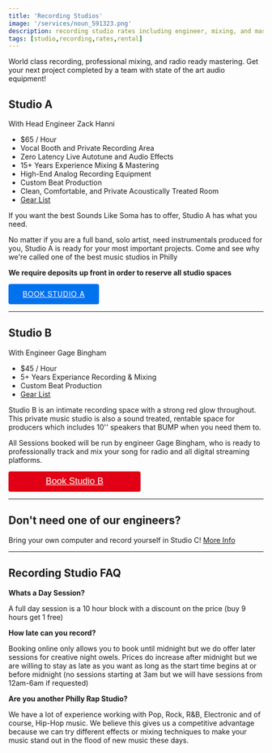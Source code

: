 ```yaml
---
title: 'Recording Studios'
image: '/services/noun_591323.png'
description: recording studio rates including engineer, mixing, and mastering during booked studio rental time.
tags: [studio,recording,rates,rental]
---
```

World class recording, professional mixing, and radio ready mastering. Get your next project completed by a team with state of the art audio equipment!

## Studio A
With Head Engineer Zack Hanni

- $65 / Hour
- Vocal Booth and Private Recording Area
- Zero Latency Live Autotune and Audio Effects
- 15+ Years Experience Mixing & Mastering
- High-End Analog Recording Equipment
- Custom Beat Production
- Clean, Comfortable, and Private Acoustically Treated Room
- <a href="/services/06-gearlist" target="Gear List">Gear List</a>

If you want the best Sounds Like Soma has to offer, Studio A has what you need.

No matter if you are a full band, solo artist, need instrumentals produced for you, Studio A is ready for your most important projects. Come and see why we're called one of the best music studios in Philly

**We require deposits up front in order to reserve all studio spaces**

<!-- Start Square Appointments Embed code -->
<a style=" 
background-color: #0072ee; 
color: white; 
height: 40px; 
text-transform: uppercase; 
font-family: 'Square Market', 'helvetica neue', helvetica, arial, sans-serif; 
letter-spacing: 1px; 
line-height: 38px; 
padding: 0 28px; 
border-radius: 4px; 
font-weight: 500; 
font-size: 14px; cursor: pointer; 
display: inline-block; 
" href="https://squareup.com/appointments/buyer/widget/zkvz7h6ta6pudt/8GNV6PJ8WK7YH">Book Studio A</a><!-- End Square Appointments Embed code -->

- - -

## Studio B
With Engineer Gage Bingham

- $45 / Hour
- 5+ Years Experiance Recording & Mixing
- Custom Beat Production
- <a href="/services/06-gearlist" target="Gear List">Gear List</a>
 
Studio B is an intimate recording space with a strong red glow throughout. This private music studio is also a sound treated, rentable space for producers which includes 10'' speakers that BUMP when you need them to.

All Sessions booked will be run by engineer Gage Bingham, who is ready to professionally track and mix your song for radio and all digital streaming platforms.

<div style="overflow: auto;">
  <a target="_blank" href="https://square.site/book/VC0MQHN4GS4ND/sls-studio-b-philadelphia-pa" style="
    display: inline-block;
    font-family: Helvetica, Arial, sans-serif;
    font-size: 18px;
    line-height: 38px;
    height: 40px;
    padding-left: 48px;
    padding-right: 48px;
    color: #ffffff;
    min-width: 165px;
    background-color: #E10015;
    border-radius: 4px;
    text-align: center;
    box-shadow: 0 0 0 1px rgba(0,0,0,.1) inset;
  ">Book Studio B</a>
</div>

- - -

## Don't need one of our engineers?
Bring your own computer and record yourself in Studio C! <a href="/services/01.5-rent-studio-space/" target="More info on Mastering">More Info</a>

- - -

## Recording Studio FAQ

**Whats a Day Session?**

A full day session is a 10 hour block with a discount on the price (buy 9 hours get 1 free)

**How late can you record?**

Booking online only allows you to book until midnight but we do offer later sessions for creative night owels. Prices do increase after midnight but we are willing to stay as late as you want as long as the start time begins at or before midnight (no sessions starting at 3am but we will have sessions from 12am-6am if requested)

**Are you another Philly Rap Studio?**

We have a lot of experience working with Pop, Rock, R&B, Electronic and of course, Hip-Hop music. We believe this gives us a competitive advantage because we can try different effects or mixing techniques to make your music stand out in the flood of new music these days.




